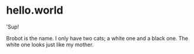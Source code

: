 # hello.world

'Sup!

Brobot is the name. I only have two cats; a white one and a black one. The white one looks just like my mother.
